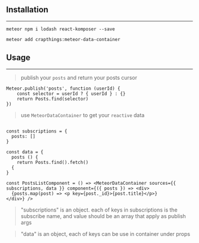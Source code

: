 ## Installation
---

    meteor npm i lodash react-komposer --save

    meteor add crapthings:meteor-data-container

## Usage
---

> publish your `posts` and return your posts cursor

```
Meteor.publish('posts', function (userId) {
    const selector = userId ? { userId } : {}
    return Posts.find(selector)
})
```

> use `MeteorDataContainer` to get your `reactive` data

```

const subscriptions = {
  posts: []
}

const data = {
  posts () {
    return Posts.find().fetch()
  {
}

const PostsListComponent = () => <MeteorDataContainer sources={{ subscriptions, data }} component={({ posts }) => <div>
  {posts.map(post) => <p key={post._id}>{post.title}</p>}
</div>} />

```

> "subscriptions" is an object. each of keys in subscriptions is the subscribe name, and value should be an array that apply as publish args

> "data" is an object, each of keys can be use in container under props

